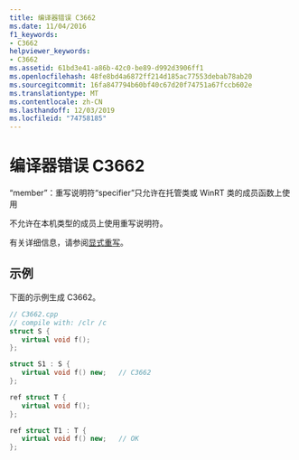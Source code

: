```yaml
---
title: 编译器错误 C3662
ms.date: 11/04/2016
f1_keywords:
- C3662
helpviewer_keywords:
- C3662
ms.assetid: 61bd3e41-a86b-42c0-be89-d992d3906ff1
ms.openlocfilehash: 48fe8bd4a6872ff214d185ac77553debab78ab20
ms.sourcegitcommit: 16fa847794b60bf40c67d20f74751a67fccb602e
ms.translationtype: MT
ms.contentlocale: zh-CN
ms.lasthandoff: 12/03/2019
ms.locfileid: "74758185"
---
```

# <a name="compiler-error-c3662"></a>编译器错误 C3662

“member”：重写说明符“specifier”只允许在托管类或 WinRT 类的成员函数上使用

不允许在本机类型的成员上使用重写说明符。

有关详细信息，请参阅[显式重写](../../extensions/explicit-overrides-cpp-component-extensions.md)。

## <a name="example"></a>示例

下面的示例生成 C3662。

```cpp
// C3662.cpp
// compile with: /clr /c
struct S {
   virtual void f();
};

struct S1 : S {
   virtual void f() new;   // C3662
};

ref struct T {
   virtual void f();
};

ref struct T1 : T {
   virtual void f() new;   // OK
};
```
